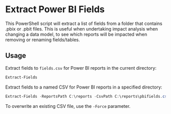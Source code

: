 # Extract Power BI Fields

This PowerShell script will extract a list of fields from a folder that contains .pbix or .pbit files. This is useful when undertaking impact analysis when changing a data model, to see which reports will be impacted when removing or renaming fields/tables.

## Usage

Extract fields to `fields.csv` for Power BI reports in the current directory:

```powershell
Extract-Fields
```

Extract fields to a named CSV for Power BI reports in a specified directory:

```powershell
Extract-Fields -ReportsPath C:\reports -CsvPath C:\reports\pbifields.csv
```

To overwrite an existing CSV file, use the `-Force` parameter.
